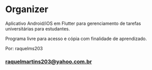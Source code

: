 # Organizer

Aplicativo Android/iOS em Flutter para gerenciamento de tarefas universitárias para estudantes.

Programa livre para acesso e cópia com finalidade de aprendizado. 

Por: raquelms203 
### raquelmartins203@yahoo.com.br ###


